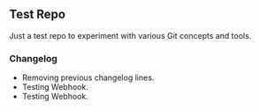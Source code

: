 ## Test Repo

Just a test repo to experiment with various Git concepts and tools.

### Changelog

- Removing previous changelog lines.
- Testing Webhook.
- Testing Webhook.
